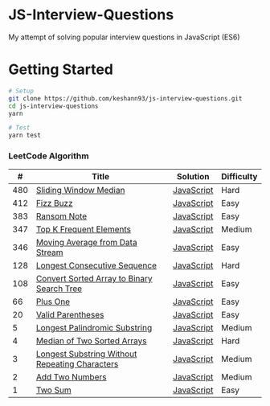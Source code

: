 
JS-Interview-Questions
========

My attempt of solving popular interview questions in JavaScript (ES6)
# Getting Started

```bash
# Setup
git clone https://github.com/keshann93/js-interview-questions.git
cd js-interview-questions
yarn

# Test
yarn test
```
### LeetCode Algorithm


| # | Title | Solution | Difficulty |
|---| ----- | -------- | ---------- |
|480|[Sliding Window Median](https://leetcode.com/problems/sliding-window-median/) | [JavaScript](./leetcode/Hard/480.js)|Hard|
|412|[Fizz Buzz](https://leetcode.com/problems/fizz-buzz/) | [JavaScript](./leetcode/Easy/412.js)|Easy|
|383|[Ransom Note](https://leetcode.com/problems/ransom-note/) | [JavaScript](./leetcode/Easy/383.js)|Easy|
|347|[Top K Frequent Elements](https://leetcode.com/problems/top-k-frequent-elements/) | [JavaScript](./leetcode/Medium/347.js)|Medium|
|346|[Moving Average from Data Stream](https://leetcode.com/problems/moving-average-from-data-stream/) | [JavaScript](./leetcode/Easy/346.js)|Easy|
|128|[Longest Consecutive Sequence](https://leetcode.com/problems/longest-consecutive-sequence/)| [JavaScript](./leetcode/Hard/128.js)|Hard|
|108|[Convert Sorted Array to Binary Search Tree](https://leetcode.com/problems/convert-sorted-array-to-binary-search-tree/)| [JavaScript](./leetcode/Easy/108.js)|Easy|
|66|[Plus One](https://leetcode.com/problems/plus-one/)| [JavaScript](./leetcode/Easy/66.js)|Easy|
|20|[Valid Parentheses](https://leetcode.com/problems/valid-parentheses/)| [JavaScript](./leetcode/Easy/20.js)|Easy|
|5|[Longest Palindromic Substring](https://leetcode.com/problems/longest-palindromic-substring/)| [JavaScript](./leetcode/Medium/5.js)|Medium|
|4|[Median of Two Sorted Arrays](https://leetcode.com/problems/median-of-two-sorted-arrays/)| [JavaScript](./leetcode/Hard/4.js)|Hard|
|3|[Longest Substring Without Repeating Characters](https://leetcode.com/problems/longest-substring-without-repeating-characters/)| [JavaScript](./leetcode/Medium/3.js)|Medium|
|2|[Add Two Numbers](https://leetcode.com/problems/add-two-numbers/)| [JavaScript](./leetcode/Medium/2.js)|Medium|
|1|[Two Sum](https://leetcode.com/problems/two-sum/)| [JavaScript](./leetcode/Easy/1.js) |Easy|


